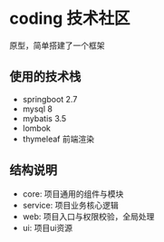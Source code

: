 # coding 技术社区

原型，简单搭建了一个框架

## 使用的技术栈

- springboot 2.7
- mysql 8
- mybatis 3.5
- lombok
- thymeleaf 前端渲染

## 结构说明

- core: 项目通用的组件与模块
- service: 项目业务核心逻辑
- web:  项目入口与权限校验，全局处理
- ui:  项目ui资源
